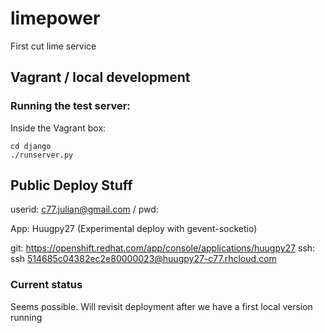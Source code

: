 limepower
=========

First cut lime service

## Vagrant / local development

### Running the test server:

Inside the Vagrant box:
```
cd django
./runserver.py
```

## Public Deploy Stuff

userid: c77.julian@gmail.com / pwd: <ask julian>

App: Huugpy27 (Experimental deploy with gevent-socketio)

git: https://openshift.redhat.com/app/console/applications/huugpy27
ssh: ssh 514685c04382ec2e80000023@huugpy27-c77.rhcloud.com

### Current status

Seems possible. Will revisit deployment after we have a first local version running
